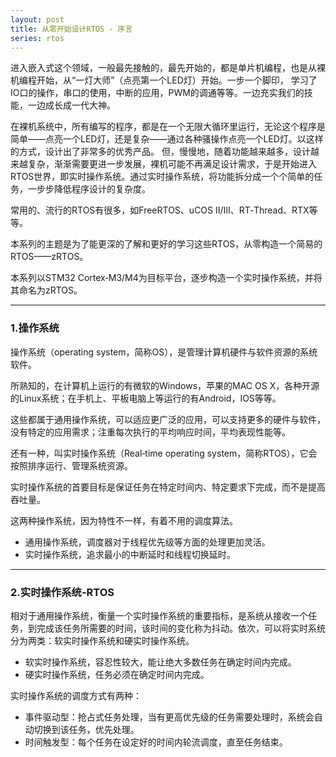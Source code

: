 ```yaml
---
layout: post
title: 从零开始设计RTOS - 序言
series: rtos
---
```


进入嵌入式这个领域，一般最先接触的，最先开始的，都是单片机编程，也是从裸机编程开始，从“一灯大师”（点亮第一个LED灯）开始。一步一个脚印， 学习了IO口的操作，串口的使用，中断的应用，PWM的调通等等。一边充实我们的技能，一边成长成一代大神。

在裸机系统中，所有编写的程序，都是在一个无限大循环里运行，无论这个程序是简单——点亮一个LED灯，还是复杂——通过各种骚操作点亮一个LED灯。以这样的方式，设计出了非常多的优秀产品。
但，慢慢地，随着功能越来越多，设计越来越复杂，渐渐需要更进一步发展，裸机可能不再满足设计需求，于是开始进入RTOS世界，即实时操作系统。通过实时操作系统，将功能拆分成一个个简单的任务，一步步降低程序设计的复杂度。

常用的、流行的RTOS有很多，如FreeRTOS、uCOS II/III、RT‑Thread、RTX等等。

本系列的主题是为了能更深的了解和更好的学习这些RTOS，从零构造一个简易的RTOS——zRTOS。

本系列以STM32 Cortex‑M3/M4为目标平台，逐步构造一个实时操作系统，并将其命名为zRTOS。

******

###	1.操作系统

操作系统（operating system，简称OS），是管理计算机硬件与软件资源的系统软件。

所熟知的，在计算机上运行的有微软的Windows，苹果的MAC OS X，各种开源的Linux系统；在手机上、平板电脑上等运行的有Android，IOS等等。

这些都属于通用操作系统，可以适应更广泛的应用，可以支持更多的硬件与软件，没有特定的应用需求；注重每次执行的平均响应时间，平均表现性能等。

还有一种，叫实时操作系统（Real‑time operating system，简称RTOS），它会按照排序运行、管理系统资源。

实时操作系统的首要目标是保证任务在特定时间内、特定要求下完成，而不是提高吞吐量。

这两种操作系统，因为特性不一样，有着不用的调度算法。
- 通用操作系统，调度器对于线程优先级等方面的处理更加灵活。
- 实时操作系统，追求最小的中断延时和线程切换延时。

******

###	2.实时操作系统-RTOS

相对于通用操作系统，衡量一个实时操作系统的重要指标，是系统从接收一个任务，到完成该任务所需要的时间，该时间的变化称为抖动。依次，可以将实时系统分为两类：软实时操作系统和硬实时操作系统。
- 软实时操作系统，容忍性较大，能让绝大多数任务在确定时间内完成。
- 硬实时操作系统，任务必须在确定时间内完成。

实时操作系统的调度方式有两种：
- 事件驱动型：抢占式任务处理，当有更高优先级的任务需要处理时，系统会自动切换到该任务，优先处理。
- 时间触发型：每个任务在设定好的时间内轮流调度，直至任务结束。
